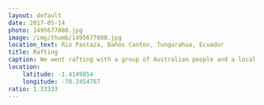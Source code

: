 ```yaml
---
layout: default
date: 2017-05-14
photo: 1495677080.jpg
image: /img/thumb/1495677080.jpg
location_text: Rio Pastaza, Baños Canton, Tungurahua, Ecuador
title: Rafting
caption: We went rafting with a group of Australian people and a local guide. It was very good and so much fun! We actually managed to not flip the raft in this river of level 3 :)
location:
    latitude: -1.4149854
    longitude: -78.2454787
ratio: 1.33333
---
```

